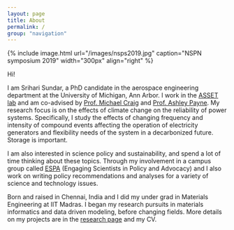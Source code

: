 ```yaml
---
layout: page
title: About
permalink: /
group: "navigation"
---
```


{% include image.html url="/images/nsps2019.jpg" caption="NSPN symposium 2019" width="300px" align="right" %}

Hi!

I am Srihari Sundar, a PhD candidate in the aerospace engineering department at the University of Michigan, Ann Arbor. I work in the [ASSET lab](https://www.assetlab.org) and am co-advised by [Prof. Michael Craig](https://seas.umich.edu/research/faculty/michael-craig) and [Prof. Ashley Payne](https://clasp.engin.umich.edu/people/ashley-payne/). My research focus is on the effects of climate change on the reliability of power systems. Specifically, I study the effects of changing frequency and intensity of compound events affecting the operation of electricity generators and flexibility needs of the system in a decarbonized future. Storage is important.

I am also interested in science policy and sustainability, and spend a lot of time thinking about these topics. Through my involvement in a campus group called [ESPA](https://sites.google.com/umich.edu/espa-umich) (Engaging Scientists in Policy and Advocacy) and I also work on writing policy recommendations and analyses for a variety of science and technology issues.

Born and raised in Chennai, India and I did my under grad in Materials Engineering at IIT Madras. I began my research pursuits in materials informatics and data driven modeling, before changing fields. More details on my projects are in the [research page](/research) and my CV.
